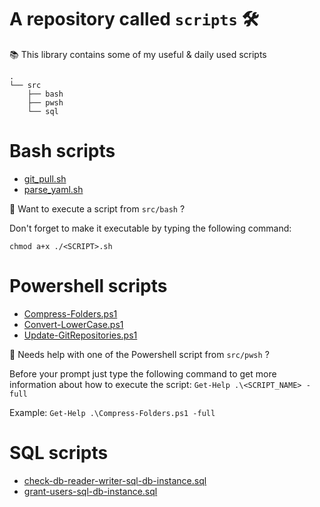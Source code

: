 # A repository called `scripts` 🛠 

📚 This library contains some of my useful &amp; daily used scripts

````
.
└── src
    ├── bash
    ├── pwsh
    └── sql
````
# Bash scripts

- [git_pull.sh](https://github.com/najx/scripts/blob/master/src/bash/git_pull.sh)
- [parse_yaml.sh](https://github.com/najx/scripts/blob/master/src/bash/parse_yaml.sh)

🤔 Want to execute a script from `src/bash` ?

Don't forget to make it executable by typing the following command:

`chmod a+x ./<SCRIPT>.sh`

# Powershell scripts

- [Compress-Folders.ps1](https://github.com/najx/scripts/blob/master/src/pwsh/Compress-Folders.ps1)
- [Convert-LowerCase.ps1](https://github.com/najx/scripts/blob/master/src/pwsh/Convert-LowerCase.ps1)
- [Update-GitRepositories.ps1](https://github.com/najx/scripts/blob/master/src/pwsh/Update-GitRepositories.ps1)

🤔 Needs help with one of the Powershell script from `src/pwsh` ?

Before your prompt just type the following command to get more information about how to execute the script: `Get-Help .\<SCRIPT_NAME> -full`

Example: `Get-Help .\Compress-Folders.ps1 -full`

# SQL scripts

- [check-db-reader-writer-sql-db-instance.sql](https://github.com/najx/scripts/blob/master/src/sql/check-db-reader-writer-sql-db-instance.sql)
- [grant-users-sql-db-instance.sql](https://github.com/najx/scripts/blob/master/src/sql/grant-users-sql-db-instance.sql)
